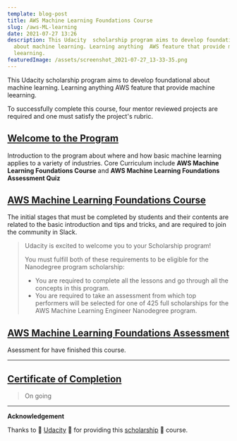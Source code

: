 ```yaml
---
template: blog-post
title: AWS Machine Learning Foundations Course
slug: /aws-ML-learning
date: 2021-07-27 13:26
description: This Udacity  scholarship program aims to develop foundational
  about machine learning. Learning anything  AWS feature that provide machine
  leearning.
featuredImage: /assets/screenshot_2021-07-27_13-33-35.png
---
```

This Udacity  scholarship program aims to develop foundational about machine learning. Learning anything  AWS feature that provide machine leearning.

To successfully complete this course, four mentor reviewed projects are required and one must satisfy the project's rubric.

## [Welcome to the Program](#)

Introduction to the program about where and how basic  machine learning applies to a variety of industries. Core Curriculum  include **AWS Machine Learning Foundations Course** and **AWS Machine Learning Foundations Assessment Quiz**

## [AWS Machine Learning Foundations Course ](https://trijuhari.netlify.app/Introduction-to-ML)

The initial stages that must be completed by students and their contents are related to the basic introduction and tips and tricks, and are required to join the community in Slack.
&nbsp;

> Udacity is excited to welcome you to your Scholarship program! 
>
> You must fulfill both of these requirements to be eligible for the Nanodegree program scholarship:
>
> * You are required to complete all the lessons and go through all the concepts in this program.
> * You are required to take an assessment from which top performers will be selected for one of 425 full scholarships for the AWS Machine Learning Engineer Nanodegree program.  

## [AWS Machine Learning Foundations Assessment ](https://trijuhari.netlify.app/Asessment-coure)

Asessment for have  finished this course.

- - -

## [Certificate of Completion](https://confirm.udacity.com/DCPLKGXW)

> On going

- - -

**Acknowledgement**

Thanks to :raised_hands: [Udacity](https://www.udacity.com/) :raised_hands: for providing this [scholarship](https://www.udacity.com/scholarships/aws-machine-learning-scholarship-program?bsft_aaid=affd8710-61ff-4001-baca-1d4a7303381d&bsft_eid=59a6d0dc-022b-038c-1ead-ac8a1d641e03&utm_campaign=sch_600_2021-06-15_ndxxx_aws-ml-last-chance_global&utm_source=blueshift&utm_medium=email&bsft_clkid=cb58e060-c41a-4d5f-bb88-5f9a9eb10f46&bsft_uid=7d94fe45-ff81-4eb8-bf71-a3aaebb76ea6&bsft_mid=1e27940e-306b-453a-8919-2943cbca92ff&bsft_mime_type=html&bsft_ek=2021-06-18T22%3A02%3A25Z&bsft_lx=2&bsft_tv=32) :tada: course.